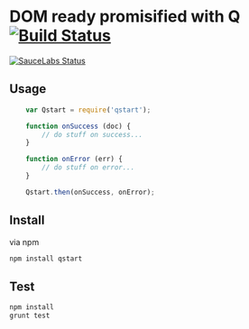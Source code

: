 # DOM ready promisified with Q [![Build Status](https://secure.travis-ci.org/peutetre/qstart.png)](http://travis-ci.org/peutetre/qstart)

[![SauceLabs Status](https://saucelabs.com/browser-matrix/qstart_test.svg)](https://saucelabs.com/u/qstart_test)

## Usage

~~~ javascript
    var Qstart = require('qstart');

    function onSuccess (doc) {
        // do stuff on success...
    }

    function onError (err) {
        // do stuff on error...
    }

    Qstart.then(onSuccess, onError);
~~~

## Install

via npm

~~~ sh
npm install qstart
~~~

## Test

~~~ sh
npm install
grunt test
~~~
